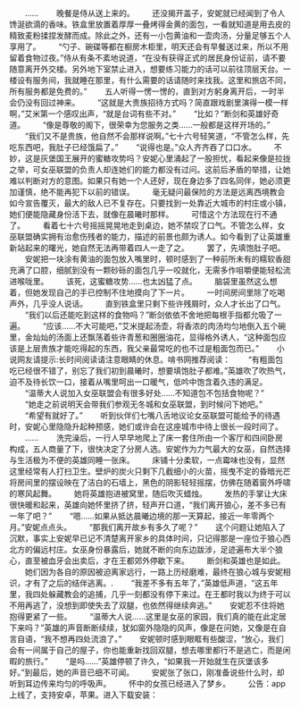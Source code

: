 　　……
　　晚餐是侍从送上来的。
　　还没揭开盖子，安妮就已经闻到了令人馋涎欲滴的香味。铁盒里放置着厚厚一叠烤得金黄的面包，一看就知道是用去皮的精致麦粉揉捏发酵而成。除此之外，还有一小包黄油和一壶肉汤，分量足够五个人享用了。
　　“勺子、碗碟等都在橱房木柜里，明天还会有早餐送过来，所以不用留着食物过夜。”侍从有条不紊地说道，“在没有获得正式的居民身份证前，请不要随意离开外交楼。另外地下室禁止进入，想要练习能力的话可以前往顶层天台。一楼设有服务间，我就睡在那里，有什么需要的话请随时来找我。这里和旅店不同，所有服务都是免费的。”
　　五人听得一愣一愣的，直到对方躬身离开后，一时半会仍没有回过神来。
　　“这就是大贵族招待方式吗？简直跟戏剧里演得一模一样啊，”艾米第一个感叹出声，“就是台词有些不对。”
　　“比如？”断剑和英雄好奇道。
　　“像是尊敬的阁下，很荣幸为您服务之类……一般都是这样开场的。”
　　“我们又不是贵族，他自然不会那样说啊。”七十六号轻笑道，“不管怎么样，先吃东西吧，我肚子已经饿扁了。”
　　“说得也是。”众人齐齐吞了口口水。
　　不妙，这是灰堡国王展开的蜜糖攻势吗？安妮心里涌起了一股担忧，看起来像是拉拢之举，可女巫联盟的负责人却连她们的能力都没有过问。这前后矛盾的举措，让她难以判断对方的意图。如果只有她一个人还好，现在身边多了四名同伴，她必须更加谨慎，绝不能再犯下以前的错误。
　　毫无疑问最保险的方法是远离西境教会如今宣告覆灭，最大的敌人已不复存在。只要找到一处靠近大城市的村庄或小镇，她们便能隐藏身份活下去，就像在晨曦时那样。
　　可惜这个方法现在行不通了。
　　看着七十六号摇摇晃晃地走到桌边，她不禁叹了口气。不管怎么样，女巫联盟确实拥有治愈伤残者的能力，描述的前景也颇为诱人。如今看到了让英雄重新站起来的曙光，她自然无法再带着四人一走了之。
　　罢了，先填饱肚子吧。
　　安妮把一块涂有黄油的面包放入嘴里时，顿时感到了一种前所未有的糯软香甜充满了口腔，细腻到没有一颗砂砾的面包几乎一咬就化，无需多作咀嚼便能轻松流进喉咙里。
　　该死，这蜜糖攻势……也太凶猛了点。
　　脑袋里虽然这么想着，但她发现自己的手已控制不住地摸向了下一片。
　　一时间房间里除了吃喝声外，几乎没人说话。
　　直到铁盒里只剩下些许残屑时，众人才长出了口气。
　　“我们以后还能吃到这样的食物吗？”断剑依依不舍地把每根手指都允吸了一遍。
　　“应该……不大可能吧，”艾米提起汤壶，将香浓的肉汤均匀地倒入五个碗里，金灿灿的汤面上还飘荡着些许青葱和圈圈油花，显得格外诱人，“这种面包应该是上层贵族才能吃得起的东西，我父亲最常吃的也不过是粗面包而已。”
　　小说网友请提示:长时间阅读请注意眼睛的休息。啃书网推荐阅读：
　　“有粗面包吃已经很不错了，别忘了我们初到晨曦时，想要填饱肚子都难。”英雄吹了吹热气，迫不及待长饮一口，接着从嘴里呵出一口暖气，低吟中饱含着久违的满足。
　　“温蒂大人说加入女巫联盟会有很多好处……不知道包不包括食物呢？”
　　“她走之前说明天会带我们参观无冬城和女巫联盟，到时候问下她吧。”
　　“希望有就好了。”
　　听到伙伴们七嘴八舌地议论女巫联盟可能给予的待遇时，安妮心里隐隐升起种预感，她们或许会在这座城市中待上很长一段时间了。
　　……
　　洗完澡后，一行人早早地爬上了床一套住所由一个客厅和四间卧房构成，五人商量了下，很快决定了分房人选。安妮作为力气最大的女巫，自然选择与生活极为不便的英雄同睡一张床。
　　床铺十分柔软，一点霉味也没有，显然这里经常有人打扫卫生。壁炉的炭火只剩下几截细小的火苗，摇曳不定的昏暗光芒将房间里的摆设映在了洁白的石墙上，黑色的阴影轻轻摇摆，仿佛在随着窗外呼啸的寒风起舞。
　　她将英雄抱进被窝里，随后吹灭蜡烛。
　　发热的手掌让大床很快暖和起来，英雄向她怀里挤了挤，轻声开口道，“我们离开狼心，差不多已有一年了吧？”
　　“嗯……如果从抵达晨曦边境的那一天算起，接近一年零两个月。”安妮点点头。
　　“那我们离开故乡有多久了呢？”
　　这个问题让她陷入了沉默，事实上安妮早已记不清楚离开家乡的具体时间，只记得那是一座位于狼心西北方的偏远村庄。女巫身份暴露后，她就不断的向东边跋涉，足迹遍布大半个狼心，直至被血牙会出卖后，才在王都郊外停歇下来。
　　断剑和英雄也是如此。
　　她们因为各自的原因被迫离家远行，一路上历经磨难，最终在狼心城与安妮相识，才有了之后的结伴逃离。.
　　“我差不多有五年了，”英雄低声道，“这五年里，我四处躲藏教会的追捕，几乎一刻都没有停下来过。在王都时我以为终于可以不用再逃了，没想到即使失去了双腿，也依然得继续奔逃。”
　　安妮忍不住将她抱得更紧了一些。
　　“温蒂大人说……这里是女巫的家园，我们真的能在此定居下来吗？”英雄的声音断断续续，犹如窗外隐隐的风声，像是在问她，又像是在自言自语，“我不想再四处流浪了。”
　　安妮顿时感到眼眶有些酸涩，“放心，我们会有一间属于自己的屋子，你也能重新找回双腿，想去哪里都行不是逃亡，而是闲暇的旅行。”
　　“是吗……”英雄停顿了许久，“如果我一开始就生在灰堡该多好。”到最后，她的声音已细不可闻。
　　安妮张了张口，刚准备说些什么时，却听到耳边传来均匀的呼吸声。
　　怀中的女孩已经进入了梦乡。
　　公告：app上线了，支持安卓，苹果。进入下载安装：